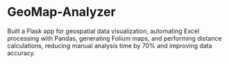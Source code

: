 # GeoMap-Analyzer
Built a Flask app for geospatial data visualization, automating Excel processing with Pandas, generating Folium maps, and performing distance calculations, reducing manual analysis time by 70% and improving data accuracy.
